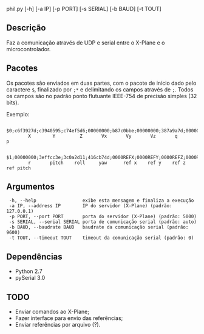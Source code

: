 phil.py [-h] [-a IP] [-p PORT] [-s SERIAL] [-b BAUD] [-t TOUT]

Descrição
---------
 Faz a comunicação através de UDP e serial entre o X-Plane e o microcontrolador.

Pacotes
-------
 Os pacotes são enviados em duas partes, com o pacote de início dado pelo
 caractere ```$```, finalizado por ```;*``` e delimitando os campos através de
 ```;```. Todos os campos são no padrão ponto flutuante IEEE-754 de precisão
 simples (32 bits).
 
 Exemplo:

```
  $0;c6f3927d;c3940595;c74ef5d6;00000000;b87c0bbe;00000000;387a9a7d;00000000;*
        X        Y         Z       Vx       Vy       Vz       q         p

  $1;00000000;3effcc3e;3c0a2d11;416cb74d;0000REFX;0000REFY;0000REFZ;0000REFH;*
        r       pitch    roll     yaw      ref x    ref y    ref z  ref pitch
```

Argumentos
----------

```
 -h, --help                 exibe esta mensagem e finaliza a execução
 -a IP, --address IP        IP do servidor (X-Plane) (padrão: 127.0.0.1)
 -p PORT, --port PORT       porta do servidor (X-Plane) (padrão: 5000)
 -s SERIAL, --serial SERIAL porta de comunicação serial (padrão: auto)
 -b BAUD, --baudrate BAUD   baudrate da comunicação serial (padrão: 9600)
 -t TOUT, --timeout TOUT    timeout da comunicação serial (padrão: 0)
```

Dependências
------------
 - Python 2.7
 - pySerial 3.0

TODO
----
 - Enviar comandos ao X-Plane;
 - Fazer interface para envio das referências;
 - Enviar referências por arquivo (?).

